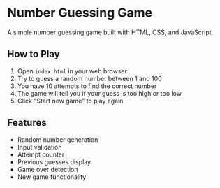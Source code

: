 # Number Guessing Game

A simple number guessing game built with HTML, CSS, and JavaScript.

## How to Play

1. Open `index.html` in your web browser
2. Try to guess a random number between 1 and 100
3. You have 10 attempts to find the correct number
4. The game will tell you if your guess is too high or too low
5. Click "Start new game" to play again


## Features

- Random number generation
- Input validation
- Attempt counter
- Previous guesses display
- Game over detection
- New game functionality

